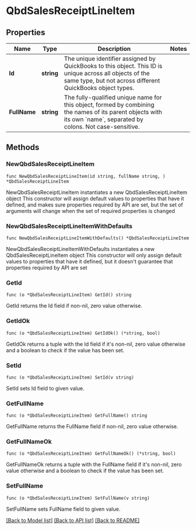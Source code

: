 # QbdSalesReceiptLineItem

## Properties

Name | Type | Description | Notes
------------ | ------------- | ------------- | -------------
**Id** | **string** | The unique identifier assigned by QuickBooks to this object. This ID is unique across all objects of the same type, but not across different QuickBooks object types. | 
**FullName** | **string** | The fully-qualified unique name for this object, formed by combining the names of its parent objects with its own &#x60;name&#x60;, separated by colons. Not case-sensitive. | 

## Methods

### NewQbdSalesReceiptLineItem

`func NewQbdSalesReceiptLineItem(id string, fullName string, ) *QbdSalesReceiptLineItem`

NewQbdSalesReceiptLineItem instantiates a new QbdSalesReceiptLineItem object
This constructor will assign default values to properties that have it defined,
and makes sure properties required by API are set, but the set of arguments
will change when the set of required properties is changed

### NewQbdSalesReceiptLineItemWithDefaults

`func NewQbdSalesReceiptLineItemWithDefaults() *QbdSalesReceiptLineItem`

NewQbdSalesReceiptLineItemWithDefaults instantiates a new QbdSalesReceiptLineItem object
This constructor will only assign default values to properties that have it defined,
but it doesn't guarantee that properties required by API are set

### GetId

`func (o *QbdSalesReceiptLineItem) GetId() string`

GetId returns the Id field if non-nil, zero value otherwise.

### GetIdOk

`func (o *QbdSalesReceiptLineItem) GetIdOk() (*string, bool)`

GetIdOk returns a tuple with the Id field if it's non-nil, zero value otherwise
and a boolean to check if the value has been set.

### SetId

`func (o *QbdSalesReceiptLineItem) SetId(v string)`

SetId sets Id field to given value.


### GetFullName

`func (o *QbdSalesReceiptLineItem) GetFullName() string`

GetFullName returns the FullName field if non-nil, zero value otherwise.

### GetFullNameOk

`func (o *QbdSalesReceiptLineItem) GetFullNameOk() (*string, bool)`

GetFullNameOk returns a tuple with the FullName field if it's non-nil, zero value otherwise
and a boolean to check if the value has been set.

### SetFullName

`func (o *QbdSalesReceiptLineItem) SetFullName(v string)`

SetFullName sets FullName field to given value.



[[Back to Model list]](../README.md#documentation-for-models) [[Back to API list]](../README.md#documentation-for-api-endpoints) [[Back to README]](../README.md)


